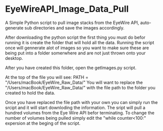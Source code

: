 # EyeWireAPI_Image_Data_Pull
A Simple Python script to pull image stacks from the EyeWire API, auto-generate sub directories and save the images accordingly.

After downloading the python script the first thing you must do befor running it is create the folder that will hold all the data. Running the script once will gennerate alot of images so you want to make sure these are being put into a folder somerwhere and are not just thrown onto your desktop. 

After you have created this folder, open the getImages.py script.

At the top of the file you will see: PATH = "/Users/macBook/EyeWire_Raw_Data/" 
You will want to replace the "/Users/macBook/EyeWire_Raw_Data/" with the file path to the folder you created to hold the data.

Once you have replaced the file path with your own you can simply run the srcipt and it will start downloding the information. The sript will pull a hundred volumes from the Eye Wire API befor terminating. To change the number of volumes being pulled simply edit the "while counter<100:" expersion at the beging of the script.


